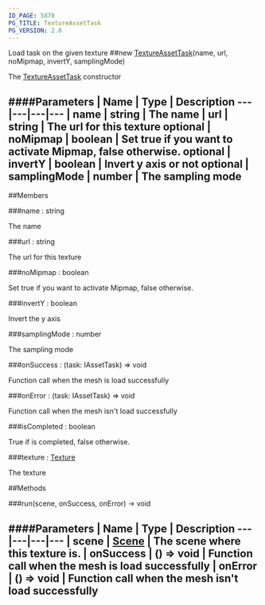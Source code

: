 ```yaml
---
ID_PAGE: 5870
PG_TITLE: TextureAssetTask
PG_VERSION: 2.0
---
```


Load task on the given texture
##new [TextureAssetTask](page.php?p=5870)(name, url, noMipmap, invertY, samplingMode)


The [TextureAssetTask](page.php?p=5870) constructor


####Parameters
 | Name | Type | Description
---|---|---|---
 | name | string | The name
 | url | string | The url for this texture
optional | noMipmap | boolean | Set true if you want to activate Mipmap, false otherwise.
optional | invertY | boolean | Invert y axis or not
optional | samplingMode | number | The sampling mode
---

##Members

###name : string



The name


###url : string



The url for this texture


###noMipmap : boolean



Set true if you want to activate Mipmap, false otherwise.


###invertY : boolean



Invert the y axis


###samplingMode : number



The sampling mode


###onSuccess : (task: IAssetTask) =&gt; void



Function call when the mesh is load successfully


###onError : (task: IAssetTask) =&gt; void



Function call when the mesh isn't load successfully


###isCompleted : boolean



True if is completed, false otherwise.


###texture : [Texture](page.php?p=5790)



The texture







##Methods

###run(scene, onSuccess, onError) &rarr; void

####Parameters
 | Name | Type | Description
---|---|---|---
 | scene | [Scene](page.php?p=5725) | The scene where this texture is.
 | onSuccess | () =&gt; void | Function call when the mesh is load successfully
 | onError | () =&gt; void | Function call when the mesh isn't load successfully
---
